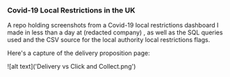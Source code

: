 ### Covid-19 Local Restrictions in the UK

A repo holding screenshots from a Covid-19 local restrictions dashboard I made in less than a day at (redacted company) , as well as the SQL queries used and the CSV source for the local authority local restrictions flags.

Here's a capture of the delivery proposition page:

![alt text]('Delivery vs Click and Collect.png')

